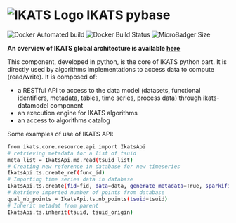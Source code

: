 # ![IKATS Logo](https://ikats.github.io/img/Logo-ikats-icon.png) IKATS pybase


![Docker Automated build](https://img.shields.io/docker/automated/ikats/pybase.svg)
![Docker Build Status](https://img.shields.io/docker/build/ikats/pybase.svg)
![MicroBadger Size](https://img.shields.io/microbadger/image-size/ikats/pybase.svg)

**An overview of IKATS global architecture is available [here](https://github.com/IKATS/IKATS)**

This component, developed in python, is the core of IKATS python part.
It is directly used by algorithms implementations to access data to compute (read/write).
It is composed of:
 * a RESTful API to access to the data model (datasets, functional identifiers, metadata, tables, time series, process data) through ikats-datamodel component
 * an execution engine for IKATS algorithms
 * an access to algorithms catalog

Some examples of use of IKATS API:
```bash
from ikats.core.resource.api import IkatsApi
# retrieving metadata for a list of tsuid
meta_list = IkatsApi.md.read(tsuid_list)
# Creating new reference in database for new timeseries
IkatsApi.ts.create_ref(func_id)
# Importing time series data in database
IkatsApi.ts.create(fid=fid, data=data, generate_metadata=True, sparkified=True)
# Retrieve imported number of points from database
qual_nb_points = IkatsApi.ts.nb_points(tsuid=tsuid)
# Inherit metadat from parent
IkatsApi.ts.inherit(tsuid, tsuid_origin)
```
